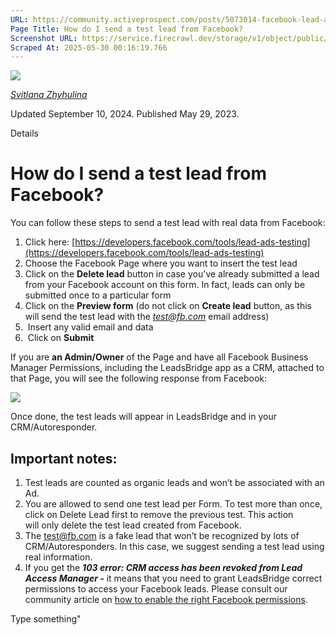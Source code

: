 ```yaml
---
URL: https://community.activeprospect.com/posts/5073014-facebook-lead-ads-how-do-i-send-a-test-lead-from-facebook
Page Title: How do I send a test lead from Facebook?
Screenshot URL: https://service.firecrawl.dev/storage/v1/object/public/media/screenshot-c296e9d5-f5b5-4300-9167-f36e6e1475f9.png
Scraped At: 2025-05-30 00:16:19.766
---
```


[![](https://content2.bloomfire.com/avatars/users/1410227/thumb/thumbnail.png?f=1617390238&Expires=1748567772&Signature=TBOr1mkta1gg3vV5VtfErODwsTLJqqBUrIGizQSLkV9ZqLOMnMU8HUCjYBEyWvlqQN6YZKK9aCLVxpRQ2gVDNjbyfLmpifT9QlHS-LTwdipKObLe0XaoQaKD2Kz6wgI01qaKvqRC9G2dmmmdL91WRJOfA9yWRmEtNUlpDlMmRTtpFmfgTq3-X8zoH720zoCl0g1X~i-cfwVTw8Oiyo1p8HyWiz7rhonAZFSD6cxsF~XZZ6p49m9spViVSlENTcASrTWaEJ95-KfFgmfZKQjtpLYyn8u1TqIecfvhQ1c4K-bCTgcWNwnRuW01uUyVgBmdWCrTMbT9RU1UrehYHlq58g__&Key-Pair-Id=APKAIDFCFZ2UHE5LPIUA)](https://community.activeprospect.com/memberships/7866463-svitlana-zhyhulina)

[_Svitlana Zhyhulina_](https://community.activeprospect.com/memberships/7866463-svitlana-zhyhulina)

Updated September 10, 2024. Published May 29, 2023.

Details

# How do I send a test lead from Facebook?

You can follow these steps to send a test lead with real data from Facebook:

1. Click here: [https://developers.facebook.com/tools/lead-ads-testing](https://developers.facebook.com/tools/lead-ads-testing)
2. Choose the Facebook Page where you want to insert the test lead
3. Click on the **Delete lead** button in case you've already submitted a lead from your Facebook account on this form. In fact, leads can only be submitted once to a particular form
4. Click on the **Preview form** (do not click on **Create lead** button, as this will send the test lead with the _[test@fb.com](mailto:test@fb.com)_ email address)
5.  Insert any valid email and data
6.  Click on **Submit**

If you are **an Admin/Owner** of the Page and have all Facebook Business Manager Permissions, including the LeadsBridge app as a CRM, attached to that Page, you will see the following response from Facebook:

![](https://content1.bloomfire.com/thumbnails/contents/004/477/110/original.png?f=1725970698&Expires=1748567773&Signature=cWpigMsz96v3p4Rl9pIv06~9j27XW0TIUryBfnmXhvUgYpYsdQDPg0UkUdUSW9Ekm27wQU2xUcHLQTQCjdyZT04yKO9xdF6Eu016QRP5MA0~7xrzavCiP9JW~npTXaLSCnyojGGBJlFHMaFrUD3HFFhoR7BK0DemLExEVSPZVJbNnoHFbhvSsWrLFMVrvUKTD77ViXTaU3gMqOztISdfZ92r~OmmexwV~ytHnzXKf-alEe~bGb1AdW9ymzZNHYlSgoxhCHs6V9IZP1u94q33bb-VEuF3G2fACKlKKLhsCSdFkuS-CBzYuTakluC94jbe7~ZL27VIboFNr6Lyzu5AbA__&Key-Pair-Id=APKAIDFCFZ2UHE5LPIUA)

Once done, the test leads will appear in LeadsBridge and in your CRM/Autoresponder.

## Important notes:

1. Test leads are counted as organic leads and won’t be associated with an Ad.
2. You are allowed to send one test lead per Form. To test more than once, click on Delete Lead first to remove the previous test. This action will only delete the test lead created from Facebook.
3. The [test@fb.com](mailto:test@fb.com) is a fake lead that won’t be recognized by lots of CRM/Autoresponders. In this case, we suggest sending a test lead using real information.
4. If you get the **_103 error: CRM access has been revoked from Lead Access Manager -_** it means that you need to grant LeadsBridge correct permissions to access your Facebook leads. Please consult our community article on [how to enable the right Facebook permissions](https://community.activeprospect.com/posts/5070199-why-aren-t-leads-synced-in-real-time-from-facebook-lead-ads-to-my-crm).

Type something"

